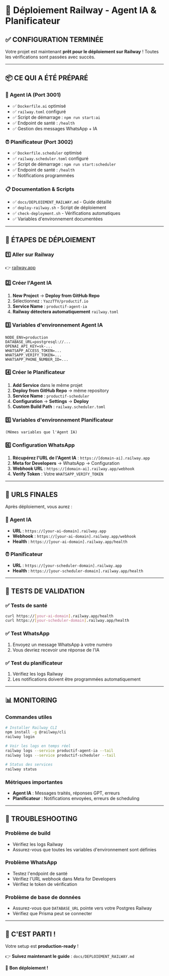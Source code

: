 # 🚀 **Déploiement Railway - Agent IA & Planificateur**

## ✅ **CONFIGURATION TERMINÉE**

Votre projet est maintenant **prêt pour le déploiement sur Railway** ! Toutes les vérifications sont passées avec succès.

---

## 📦 **CE QUI A ÉTÉ PRÉPARÉ**

### **🤖 Agent IA (Port 3001)**
- ✅ `Dockerfile.ai` optimisé 
- ✅ `railway.toml` configuré
- ✅ Script de démarrage : `npm run start:ai`
- ✅ Endpoint de santé : `/health`
- ✅ Gestion des messages WhatsApp + IA

### **⏰ Planificateur (Port 3002)**
- ✅ `Dockerfile.scheduler` optimisé
- ✅ `railway.scheduler.toml` configuré  
- ✅ Script de démarrage : `npm run start:scheduler`
- ✅ Endpoint de santé : `/health`
- ✅ Notifications programmées

### **📋 Documentation & Scripts**
- ✅ `docs/DEPLOIEMENT_RAILWAY.md` - Guide détaillé
- ✅ `deploy-railway.sh` - Script de déploiement
- ✅ `check-deployment.sh` - Vérifications automatiques
- ✅ Variables d'environnement documentées

---

## 🎯 **ÉTAPES DE DÉPLOIEMENT**

### **1️⃣ Aller sur Railway**
👉 [railway.app](https://railway.app)

### **2️⃣ Créer l'Agent IA**
1. **New Project** → **Deploy from GitHub Repo**
2. Sélectionnez : `YazzTTV/productif.io`
3. **Service Name** : `productif-agent-ia`
4. **Railway détectera automatiquement** `railway.toml`

### **3️⃣ Variables d'environnement Agent IA**
```
NODE_ENV=production
DATABASE_URL=postgresql://...
OPENAI_API_KEY=sk-...
WHATSAPP_ACCESS_TOKEN=...
WHATSAPP_VERIFY_TOKEN=...
WHATSAPP_PHONE_NUMBER_ID=...
```

### **4️⃣ Créer le Planificateur**
1. **Add Service** dans le même projet
2. **Deploy from GitHub Repo** → même repository
3. **Service Name** : `productif-scheduler`
4. **Configuration** → **Settings** → **Deploy**
5. **Custom Build Path** : `railway.scheduler.toml`

### **5️⃣ Variables d'environnement Planificateur**
```
(Mêmes variables que l'Agent IA)
```

### **6️⃣ Configuration WhatsApp**
1. **Récupérez l'URL de l'Agent IA** : `https://[domain-ai].railway.app`
2. **Meta for Developers** → WhatsApp → Configuration
3. **Webhook URL** : `https://[domain-ai].railway.app/webhook`
4. **Verify Token** : Votre `WHATSAPP_VERIFY_TOKEN`

---

## 🔗 **URLS FINALES**

Après déploiement, vous aurez :

### **🤖 Agent IA**
- **URL** : `https://[your-ai-domain].railway.app`
- **Webhook** : `https://[your-ai-domain].railway.app/webhook`
- **Health** : `https://[your-ai-domain].railway.app/health`

### **⏰ Planificateur**  
- **URL** : `https://[your-scheduler-domain].railway.app`
- **Health** : `https://[your-scheduler-domain].railway.app/health`

---

## 🧪 **TESTS DE VALIDATION**

### **✅ Tests de santé**
```bash
curl https://[your-ai-domain].railway.app/health
curl https://[your-scheduler-domain].railway.app/health
```

### **✅ Test WhatsApp**
1. Envoyez un message WhatsApp à votre numéro
2. Vous devriez recevoir une réponse de l'IA

### **✅ Test du planificateur**
1. Vérifiez les logs Railway
2. Les notifications doivent être programmées automatiquement

---

## 📊 **MONITORING**

### **Commandes utiles**
```bash
# Installer Railway CLI
npm install -g @railway/cli
railway login

# Voir les logs en temps réel
railway logs --service productif-agent-ia --tail
railway logs --service productif-scheduler --tail

# Status des services
railway status
```

### **Métriques importantes**
- **Agent IA** : Messages traités, réponses GPT, erreurs
- **Planificateur** : Notifications envoyées, erreurs de scheduling

---

## 🚨 **TROUBLESHOOTING**

### **Problème de build**
- Vérifiez les logs Railway
- Assurez-vous que toutes les variables d'environnement sont définies

### **Problème WhatsApp**
- Testez l'endpoint de santé
- Vérifiez l'URL webhook dans Meta for Developers
- Vérifiez le token de vérification

### **Problème de base de données**
- Assurez-vous que `DATABASE_URL` pointe vers votre Postgres Railway
- Vérifiez que Prisma peut se connecter

---

## 🎉 **C'EST PARTI !**

Votre setup est **production-ready** ! 

👉 **Suivez maintenant le guide** : `docs/DEPLOIEMENT_RAILWAY.md`

🚀 **Bon déploiement !** 